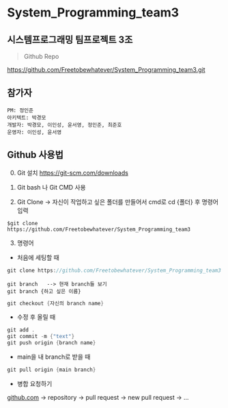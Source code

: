 # System_Programming_team3
시스템프로그래밍 팀프로젝트 3조
-------------------
>Github Repo

<https://github.com/Freetobewhatever/System_Programming_team3.git>



## 참가자
```
PM: 정인준
아키텍트: 박경모
개발자: 박경모, 이인성, 윤서영, 정인준, 최준호
운영자: 이인성, 윤서영
```

## Github 사용법



0. Git 설치  https://git-scm.com/downloads
 
1. Git bash 나 Git CMD 사용 

2. Git Clone -> 자신이 작업하고 싶은 폴더를 만들어서 cmd로 cd {폴더} 후 명령어 입력
```
$git clone https://github.com/Freetobewhatever/System_Programming_team3
```

3. 명령어

- 처음에 세팅할 때

```cpp
git clone https://github.com/Freetobewhatever/System_Programming_team3
```
```
git branch   --> 현재 branch들 보기
git branch {하고 싶은 이름}
```
```cpp
git checkout {자신의 branch name}
```

- 수정 후 올릴 때

```cpp
git add .
git commit -m {"text"}
git push origin {branch name}
```

- main을 내 branch로 받을 때

```cpp
git pull origin {main branch}
```

- 병합 요청하기

[github.com](http://github.com) → repository → pull request → new pull request → ...
